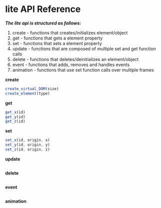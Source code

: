 # lite API Reference
***The lite api is structured as follows:***
1. create - functions that creates/initializes element/object
2. get - functions that gets a element property
3. set - functions that sets a element property
4. update - functions that are composed of multiple set and get function calls
5. delete - functions that deletes/deinitializes an element/object
6. event - functions that adds, removes and handles events 
7. animation - functions that use set function calls over multiple frames

**create**
```javascript
create_virtual_DOM(size)
create_element(type)
```
**get**
```javascript
get_x(id)
get_y(id)
get_z(id)
```
**set**
```javascript
set_x(id, origin, x)
set_y(id, origin, y)
set_z(id, origin, z)
```
**update**
```javascript
```
**delete**
```javascript
```
**event**
```javascript
```
**animation**
```javascript
```
